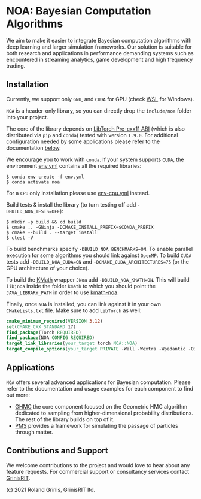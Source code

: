 # NOA: Bayesian Computation Algorithms

We aim to make it easier to integrate Bayesian computation algorithms with deep learning and larger simulation frameworks. 
Our solution is suitable for both research and applications in performance demanding systems such as encountered in streaming analytics, game development and high frequency trading.

## Installation 

Currently, we support only `GNU`, and `CUDA` for GPU (check [WSL](https://docs.nvidia.com/cuda/wsl-user-guide/index.html) for Windows).

`NOA` is a header-only library, so you can directly drop the `include/noa` folder into your project.


The core of the library depends on [LibTorch Pre-cxx11 ABI](https://pytorch.org/get-started/locally) 
(which is also distributed via `pip` and `conda`) tested with version `1.9.0`. 
For additional configuration needed by some applications please refer to the documentation [below](#applications).

We encourage you to work with `conda`. If your system supports `CUDA`, the environment [env.yml](env.yml) contains all the required libraries:
```
$ conda env create -f env.yml
$ conda activate noa
```
For a `CPU` only installation please use [env-cpu.yml](env-cpu.yml) instead.

Build tests & install the library (to turn testing off add `-DBUILD_NOA_TESTS=OFF`):
```
$ mkdir -p build && cd build
$ cmake .. -GNinja -DCMAKE_INSTALL_PREFIX=$CONDA_PREFIX
$ cmake --build . --target install
$ ctest -V
```
To build benchmarks specify `-DBUILD_NOA_BENCHMARKS=ON`. To enable parallel execution for some algorithms you should link against `OpenMP`.  To build `CUDA` tests add `-DBUILD_NOA_CUDA=ON` and  `-DCMAKE_CUDA_ARCHITECTURES=75` (or the GPU architecture of your choice).

To build the [KMath](https://github.com/mipt-npm/kmath) wrapper `JNoa` 
add `-DBUILD_NOA_KMATH=ON`. This will build `libjnoa` inside the folder `kmath` to which
you should point the `JAVA_LIBRARY_PATH` in order to use 
[kmath-noa](https://github.com/grinisrit/kmath/tree/feature/noa/kmath-noa).

Finally, once `NOA` is installed, you can link against it in your own `CMakeLists.txt` file. 
Make sure to add `LibTorch` as well:
```cmake
cmake_minimum_required(VERSION 3.12)
set(CMAKE_CXX_STANDARD 17)
find_package(Torch REQUIRED)
find_package(NOA CONFIG REQUIRED)
target_link_libraries(your_target torch NOA::NOA)
target_compile_options(your_target PRIVATE -Wall -Wextra -Wpedantic -O3)
```

## Applications

`NOA` offers several advanced applications for Bayesian computation. Please refer to the documentation and usage examples for each component to find out more:
* [GHMC](docs/ghmc) the core component focused on the Geometric HMC algorithm dedicated to sampling from higher-dimensional probability distributions. The rest of the library builds on top of it.
* [PMS](docs/pms) provides a framework for simulating the passage of particles through matter. 

## Contributions and Support

We welcome contributions to the project and would love to hear about any feature requests.
For commercial support or consultancy services contact [GrinisRIT](https://www.grinisrit.com).

(c) 2021 Roland Grinis, GrinisRIT ltd.